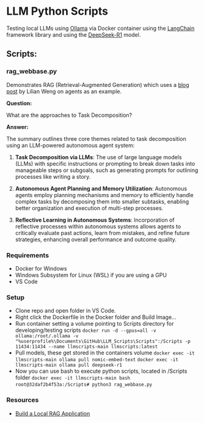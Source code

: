 # LLM Python Scripts

Testing local LLMs using [Ollama](https://github.com/ollama/ollama) via Docker container using the [LangChain](https://python.langchain.com/) framework library and using the [DeepSeek-R1](https://github.com/deepseek-ai/DeepSeek-R1) model.

## Scripts:

### rag_webbase.py
Demonstrates RAG (Retrieval-Augmented Generation) which uses a [blog post](https://lilianweng.github.io/posts/2023-06-23-agent/) by Lilian Weng on agents as an example.

**Question:**

What are the approaches to Task Decomposition?

**Answer:**

The summary outlines three core themes related to task decomposition using an LLM-powered autonomous agent system:

1. **Task Decomposition via LLMs**: The use of large language models (LLMs) with specific instructions or prompting to break down tasks into manageable steps or subgoals, such as generating prompts for outlining processes like writing a story.

2. **Autonomous Agent Planning and Memory Utilization**: Autonomous agents employ planning mechanisms and memory to efficiently handle complex tasks by decomposing them into smaller subtasks, enabling better organization and execution of multi-step processes.

3. **Reflective Learning in Autonomous Systems**: Incorporation of reflective processes within autonomous systems allows agents to critically evaluate past actions, learn from mistakes, and refine future strategies, enhancing overall performance and outcome quality.

### Requirements

- Docker for Windows
- Windows Subsystem for Linux (WSL) if you are using a GPU
- VS Code

### Setup

- Clone repo and open folder in VS Code.
- Right click the Dockerfile in the Docker folder and Build Image...
- Run container setting a volume pointing to Scripts directory for developing/testing scripts
`docker run -d --gpus=all -v ollama:/root/.ollama -v "%userprofile%\Documents\GitHub\LLM_Scripts\Scripts":/Scripts -p 11434:11434 --name llmscripts-main llmscripts:latest`
- Pull models, these get stored in the containers volume
`docker exec -it llmscripts-main ollama pull nomic-embed-text`
`docker exec -it llmscripts-main ollama pull deepseek-r1`
- Now you can use bash to execute python scripts, located in /Scripts folder
`docker exec -it llmscripts-main bash`
`root@32daf2b4f53a:/Scripts# python3 rag_webbase.py`

### Resources
- [Build a Local RAG Application](https://python.langchain.com/v0.2/docs/tutorials/local_rag/)